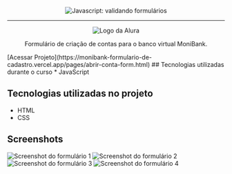 <p align="center"> <img src="https://imgur.com/mIBmcEL.png" alt="Javascript: validando formulários"> </p>

<hr>


<p align="center"> <img src="https://github.com/MonicaHillman/aluraplay-requisicoes/blob/main/img/logo.png" alt="Logo da Alura"> </p>
<p align="center">Formulário de criação de contas para o banco virtual MoniBank.</p>
[Acessar Projeto](https://monibank-formulario-de-cadastro.vercel.app/pages/abrir-conta-form.html)
## Tecnologias utilizadas durante o curso
* JavaScript

## Tecnologias utilizadas no projeto
* HTML
* CSS

## Screenshots
![Screenshot do formulário 1](https://www.imagemhost.com.br/images/2023/01/30/img1.png)
![Screenshot do formulário 2](https://www.imagemhost.com.br/images/2023/01/30/img2.png)
![Screenshot do formulário 3](https://www.imagemhost.com.br/images/2023/01/30/img3.png)
![Screenshot do formulário 4](https://www.imagemhost.com.br/images/2023/01/30/img4.png)
